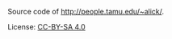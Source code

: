 Source code of <http://people.tamu.edu/~alick/>.

License: [CC-BY-SA 4.0](https://creativecommons.org/licenses/by-sa/4.0/)
